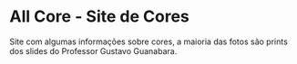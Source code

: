 # All Core - Site de Cores
 Site com algumas informações sobre cores, a maioria das fotos são prints dos slides do Professor Gustavo Guanabara.

